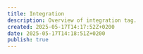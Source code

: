 ```yaml
---
title: Integration
description: Overview of integration tag.
created: 2025-05-17T14:17:52Z+0200
date: 2025-05-17T14:18:51Z+0200
publish: true
---
```

